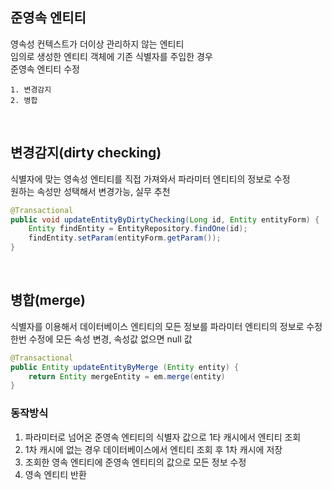 ## 준영속 엔티티
영속성 컨텍스트가 더이상 관리하지 않는 엔티티  
임의로 생성한 엔티티 객체에 기존 식별자를 주입한 경우  
준영속 엔티티 수정  

    1. 변경감지
    2. 병합

<br>

## 변경감지(dirty checking)
식별자에 맞는 영속성 엔티티를 직접 가져와서 파라미터 엔티티의 정보로 수정  
원하는 속성만 성택해서 변경가능, 실무 추천  

````java
@Transactional
public void updateEntityByDirtyChecking(Long id, Entity entityForm) {
    Entity findEntity = EntityRepository.findOne(id);
    findEntity.setParam(entityForm.getParam());
}
````

<br>

## 병합(merge)
식별자를 이용해서 데이터베이스 엔티티의 모든 정보를 파라미터 엔티티의 정보로 수정  
한번 수정에 모든 속성 변경, 속성값 없으면 null 값  
````java
@Transactional
public Entity updateEntityByMerge (Entity entity) {
    return Entity mergeEntity = em.merge(entity)
}
````

### 동작방식
1. 파라미터로 넘어온 준영속 엔티티의 식별자 값으로 1타 캐시에서 엔티티 조회  
2. 1차 캐시에 없는 경우 데이터베이스에서 엔티티 조회 후 1차 캐시에 저장  
3. 조회한 영속 엔티티에 준영속 엔티티의 값으로 모든 정보 수정  
4. 영속 엔티티 반환  

<br>

